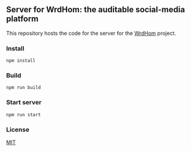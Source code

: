 ## Server for WrdHom: the auditable social-media platform

This repository hosts the code for the server for the [WrdHom](https://github.com/chrlyz/wrdhom_contracts) project.

### Install

```console
npm install
```

### Build

``` console
npm run build
```

### Start server

``` console
npm run start
```

### License

[MIT](LICENSE)